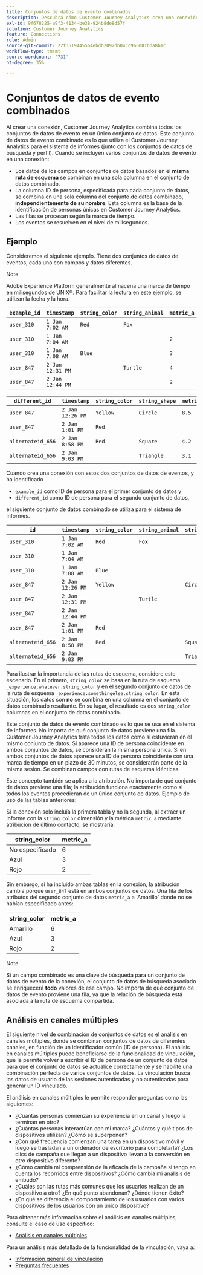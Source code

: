 ```yaml
---
title: Conjuntos de datos de evento combinados
description: Descubra cómo Customer Journey Analytics crea una conexión combinando conjuntos de datos.
exl-id: 9f678225-a9f3-4134-be38-924b8de8d57f
solution: Customer Journey Analytics
feature: Connections
role: Admin
source-git-commit: 22f3519445564ebdb2092db04cc966001bda8b1c
workflow-type: tm+mt
source-wordcount: '731'
ht-degree: 35%

---
```



# Conjuntos de datos de evento combinados

Al crear una conexión, Customer Journey Analytics combina todos los conjuntos de datos de evento en un único conjunto de datos. Este conjunto de datos de evento combinado es lo que utiliza el Customer Journey Analytics para el sistema de informes (junto con los conjuntos de datos de búsqueda y perfil). Cuando se incluyen varios conjuntos de datos de evento en una conexión:

* Los datos de los campos en conjuntos de datos basados en el **misma ruta de esquema** se combinan en una sola columna en el conjunto de datos combinado.
* La columna ID de persona, especificada para cada conjunto de datos, se combina en una sola columna del conjunto de datos combinado, **independientemente de su nombre**. Esta columna es la base de la identificación de personas únicas en Customer Journey Analytics.
* Las filas se procesan según la marca de tiempo.
* Los eventos se resuelven en el nivel de milisegundos.

## Ejemplo

Consideremos el siguiente ejemplo. Tiene dos conjuntos de datos de eventos, cada uno con campos y datos diferentes.

>[!NOTE]
>
>Adobe Experience Platform generalmente almacena una marca de tiempo en milisegundos de UNIX®. Para facilitar la lectura en este ejemplo, se utilizan la fecha y la hora.

| `example_id` | `timestamp` | `string_color` | `string_animal` | `metric_a` |
| --- | --- | --- | --- | --- |
| `user_310` | `1 Jan 7:02 AM` | `Red` | `Fox` | |
| `user_310` | `1 Jan 7:04 AM` | | | `2` |
| `user_310` | `1 Jan 7:08 AM` | `Blue` | | `3` |
| `user_847` | `2 Jan 12:31 PM` | | `Turtle` | `4` |
| `user_847` | `2 Jan 12:44 PM` | | | `2` |

| `different_id` | `timestamp` | `string_color` | `string_shape` | `metric_b` |
| --- | --- | --- | --- | --- |
| `user_847` | `2 Jan 12:26 PM` | `Yellow` | `Circle` | `8.5` |
| `user_847` | `2 Jan 1:01 PM` | `Red` | | |
| `alternateid_656` | `2 Jan 8:58 PM` | `Red` | `Square` | `4.2` |
| `alternateid_656` | `2 Jan 9:03 PM` | | `Triangle` | `3.1` |

Cuando crea una conexión con estos dos conjuntos de datos de eventos, y ha identificado

* `example_id` como ID de persona para el primer conjunto de datos y
* `different_id` como ID de persona para el segundo conjunto de datos,

el siguiente conjunto de datos combinado se utiliza para el sistema de informes.

| `id` | `timestamp` | `string_color` | `string_animal` | `string_shape` | `metric_a` | `metric_b` |
| --- | --- | --- | --- | --- | --- | --- |
| `user_310` | `1 Jan 7:02 AM` | `Red` | `Fox` | | | |
| `user_310` | `1 Jan 7:04 AM` | | | | `2` | |
| `user_310` | `1 Jan 7:08 AM` | `Blue` | | | `3` | |
| `user_847` | `2 Jan 12:26 PM` | `Yellow` | | `Circle` | | `8.5` |
| `user_847` | `2 Jan 12:31 PM` | | `Turtle` | | `4` | |
| `user_847` | `2 Jan 12:44 PM` | | | | `2` | |
| `user_847` | `2 Jan 1:01 PM` | `Red` | | | | |
| `alternateid_656` | `2 Jan 8:58 PM` | `Red` | | `Square` | | `4.2` |
| `alternateid_656` | `2 Jan 9:03 PM` | | | `Triangle` | | `3.1` |

Para ilustrar la importancia de las rutas de esquema, considere este escenario. En el primero, `string_color` se basa en la ruta de esquema `_experience.whatever.string_color` y en el segundo conjunto de datos de la ruta de esquema  `_experience.somethingelse.string_color`. En esta situación, los datos son **no** se combina en una columna en el conjunto de datos combinado resultante. En su lugar, el resultado es dos `string_color` columnas en el conjunto de datos combinado.

Este conjunto de datos de evento combinado es lo que se usa en el sistema de informes. No importa de qué conjunto de datos proviene una fila. Customer Journey Analytics trata todos los datos como si estuvieran en el mismo conjunto de datos. Si aparece una ID de persona coincidente en ambos conjuntos de datos, se consideran la misma persona única. Si en ambos conjuntos de datos aparece una ID de persona coincidente con una marca de tiempo en un plazo de 30 minutos, se considerarán parte de la misma sesión. Se combinan campos con rutas de esquema idénticas.

Este concepto también se aplica a la atribución. No importa de qué conjunto de datos proviene una fila; la atribución funciona exactamente como si todos los eventos procedieran de un único conjunto de datos. Ejemplo de uso de las tablas anteriores:

Si la conexión solo incluía la primera tabla y no la segunda, al extraer un informe con la `string_color` dimensión y la métrica `metric_a` mediante atribución de último contacto, se mostraría:

| string_color | metric_a |
| --- | --- |
| No especificado | 6 |
| Azul | 3 |
| Rojo | 2 |

Sin embargo, si ha incluido ambas tablas en la conexión, la atribución cambia porque `user_847` está en ambos conjuntos de datos. Una fila de los atributos del segundo conjunto de datos `metric_a` a &#39;Amarillo&#39; donde no se habían especificado antes:

| string_color | metric_a |
| --- | --- |
| Amarillo | 6 |
| Azul | 3 |
| Rojo | 2 |

>[!NOTE]
>
>Si un campo combinado es una clave de búsqueda para un conjunto de datos de evento de la conexión, el conjunto de datos de búsqueda asociado se enriquecerá **todo** valores de ese campo. No importa de qué conjunto de datos de evento proviene una fila, ya que la relación de búsqueda está asociada a la ruta de esquema compartida.

## Análisis en canales múltiples

El siguiente nivel de combinación de conjuntos de datos es el análisis en canales múltiples, donde se combinan conjuntos de datos de diferentes canales, en función de un identificador común (ID de persona). El análisis en canales múltiples puede beneficiarse de la funcionalidad de vinculación, que le permite volver a escribir el ID de persona de un conjunto de datos para que el conjunto de datos se actualice correctamente y se habilite una combinación perfecta de varios conjuntos de datos. La vinculación busca los datos de usuario de las sesiones autenticadas y no autenticadas para generar un ID vinculado.

El análisis en canales múltiples le permite responder preguntas como las siguientes:

* ¿Cuántas personas comienzan su experiencia en un canal y luego la terminan en otro?
* ¿Cuántas personas interactúan con mi marca? ¿Cuántos y qué tipos de dispositivos utilizan? ¿Cómo se superponen?
* ¿Con qué frecuencia comienzan una tarea en un dispositivo móvil y luego se trasladan a un ordenador de escritorio para completarla? ¿Los clics de campaña que llegan a un dispositivo llevan a la conversión en otro dispositivo diferente?
* ¿Cómo cambia mi comprensión de la eficacia de la campaña si tengo en cuenta los recorridos entre dispositivos? ¿Cómo cambia mi análisis de embudo?
* ¿Cuáles son las rutas más comunes que los usuarios realizan de un dispositivo a otro? ¿En qué punto abandonan? ¿Dónde tienen éxito?
* ¿En qué se diferencia el comportamiento de los usuarios con varios dispositivos de los usuarios con un único dispositivo?


Para obtener más información sobre el análisis en canales múltiples, consulte el caso de uso específico:

* [Análisis en canales múltiples](../use-cases/cross-channel/cross-channel.md)

Para un análisis más detallado de la funcionalidad de la vinculación, vaya a:

* [Información general de vinculación](/help/stitching/overview.md)
* [Preguntas frecuentes ](/help/stitching/faq.md)

